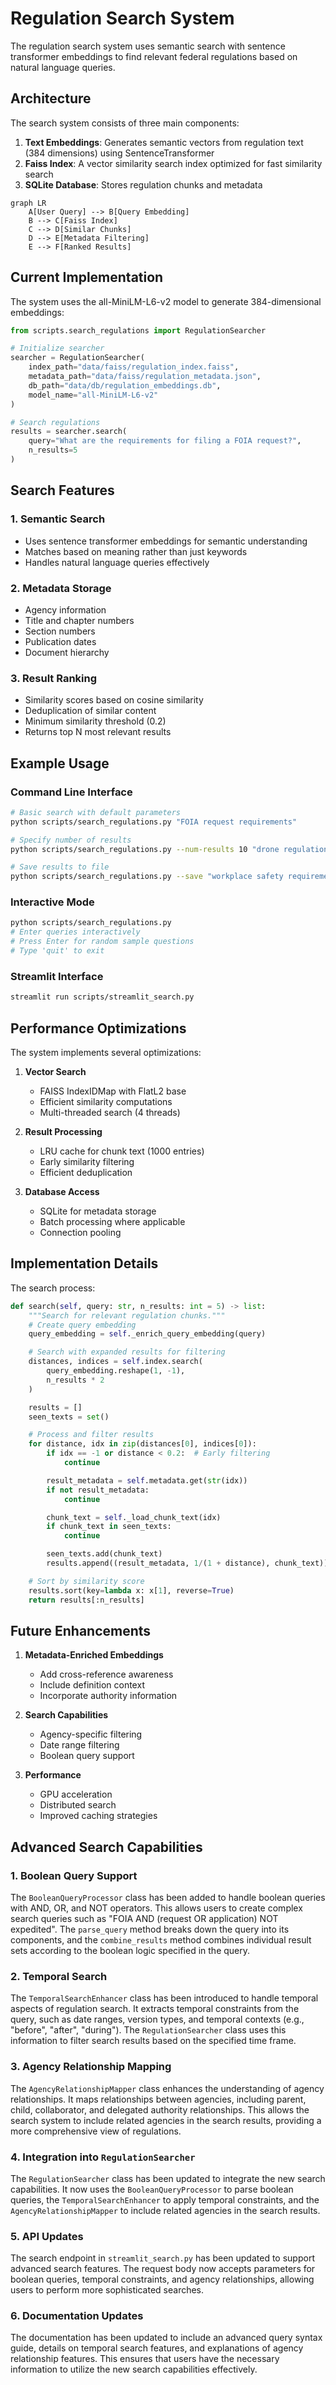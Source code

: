 # Regulation Search System

The regulation search system uses semantic search with sentence transformer embeddings to find relevant federal regulations based on natural language queries.

## Architecture

The search system consists of three main components:

1. **Text Embeddings**: Generates semantic vectors from regulation text (384 dimensions) using SentenceTransformer
2. **Faiss Index**: A vector similarity search index optimized for fast similarity search
3. **SQLite Database**: Stores regulation chunks and metadata

```mermaid
graph LR
    A[User Query] --> B[Query Embedding]
    B --> C[Faiss Index]
    C --> D[Similar Chunks]
    D --> E[Metadata Filtering]
    E --> F[Ranked Results]
```

## Current Implementation

The system uses the all-MiniLM-L6-v2 model to generate 384-dimensional embeddings:

```python
from scripts.search_regulations import RegulationSearcher

# Initialize searcher
searcher = RegulationSearcher(
    index_path="data/faiss/regulation_index.faiss",
    metadata_path="data/faiss/regulation_metadata.json",
    db_path="data/db/regulation_embeddings.db",
    model_name="all-MiniLM-L6-v2"
)

# Search regulations
results = searcher.search(
    query="What are the requirements for filing a FOIA request?",
    n_results=5
)
```

## Search Features

### 1. Semantic Search
- Uses sentence transformer embeddings for semantic understanding
- Matches based on meaning rather than just keywords
- Handles natural language queries effectively

### 2. Metadata Storage
- Agency information
- Title and chapter numbers
- Section numbers
- Publication dates
- Document hierarchy

### 3. Result Ranking
- Similarity scores based on cosine similarity
- Deduplication of similar content
- Minimum similarity threshold (0.2)
- Returns top N most relevant results

## Example Usage

### Command Line Interface
```bash
# Basic search with default parameters
python scripts/search_regulations.py "FOIA request requirements"

# Specify number of results
python scripts/search_regulations.py --num-results 10 "drone regulations"

# Save results to file
python scripts/search_regulations.py --save "workplace safety requirements"
```

### Interactive Mode
```bash
python scripts/search_regulations.py
# Enter queries interactively
# Press Enter for random sample questions
# Type 'quit' to exit
```

### Streamlit Interface
```bash
streamlit run scripts/streamlit_search.py
```

## Performance Optimizations

The system implements several optimizations:

1. **Vector Search**
   - FAISS IndexIDMap with FlatL2 base
   - Efficient similarity computations
   - Multi-threaded search (4 threads)

2. **Result Processing**
   - LRU cache for chunk text (1000 entries)
   - Early similarity filtering
   - Efficient deduplication

3. **Database Access**
   - SQLite for metadata storage
   - Batch processing where applicable
   - Connection pooling

## Implementation Details

The search process:

```python
def search(self, query: str, n_results: int = 5) -> list:
    """Search for relevant regulation chunks."""
    # Create query embedding
    query_embedding = self._enrich_query_embedding(query)

    # Search with expanded results for filtering
    distances, indices = self.index.search(
        query_embedding.reshape(1, -1), 
        n_results * 2
    )

    results = []
    seen_texts = set()

    # Process and filter results
    for distance, idx in zip(distances[0], indices[0]):
        if idx == -1 or distance < 0.2:  # Early filtering
            continue

        result_metadata = self.metadata.get(str(idx))
        if not result_metadata:
            continue

        chunk_text = self._load_chunk_text(idx)
        if chunk_text in seen_texts:
            continue

        seen_texts.add(chunk_text)
        results.append((result_metadata, 1/(1 + distance), chunk_text))

    # Sort by similarity score
    results.sort(key=lambda x: x[1], reverse=True)
    return results[:n_results]
```

## Future Enhancements

1. **Metadata-Enriched Embeddings**
   - Add cross-reference awareness
   - Include definition context
   - Incorporate authority information

2. **Search Capabilities**
   - Agency-specific filtering
   - Date range filtering
   - Boolean query support

3. **Performance**
   - GPU acceleration
   - Distributed search
   - Improved caching strategies

## Advanced Search Capabilities

### 1. Boolean Query Support
The `BooleanQueryProcessor` class has been added to handle boolean queries with AND, OR, and NOT operators. This allows users to create complex search queries such as "FOIA AND (request OR application) NOT expedited". The `parse_query` method breaks down the query into its components, and the `combine_results` method combines individual result sets according to the boolean logic specified in the query.

### 2. Temporal Search
The `TemporalSearchEnhancer` class has been introduced to handle temporal aspects of regulation search. It extracts temporal constraints from the query, such as date ranges, version types, and temporal contexts (e.g., "before", "after", "during"). The `RegulationSearcher` class uses this information to filter search results based on the specified time frame.

### 3. Agency Relationship Mapping
The `AgencyRelationshipMapper` class enhances the understanding of agency relationships. It maps relationships between agencies, including parent, child, collaborator, and delegated authority relationships. This allows the search system to include related agencies in the search results, providing a more comprehensive view of regulations.

### 4. Integration into `RegulationSearcher`
The `RegulationSearcher` class has been updated to integrate the new search capabilities. It now uses the `BooleanQueryProcessor` to parse boolean queries, the `TemporalSearchEnhancer` to apply temporal constraints, and the `AgencyRelationshipMapper` to include related agencies in the search results.

### 5. API Updates
The search endpoint in `streamlit_search.py` has been updated to support advanced search features. The request body now accepts parameters for boolean queries, temporal constraints, and agency relationships, allowing users to perform more sophisticated searches.

### 6. Documentation Updates
The documentation has been updated to include an advanced query syntax guide, details on temporal search features, and explanations of agency relationship features. This ensures that users have the necessary information to utilize the new search capabilities effectively.
